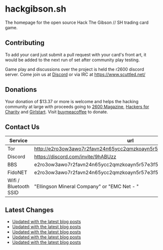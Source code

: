 # hackgibson.sh
The homepage for the open source Hack The Gibson // SH trading card game.


## Contributing

To add your card just submit a pull request with your card's front art, it would be added to the next run of set after community play testing.

Game play and discussions over the project is held the r2600 discord server. Come join us at [Discord](https://discord.com/invite/9hABUzz) or via IRC at https://www.scuttled.net/


## Donations

Your donation of $13.37 or more is welcome and helps the hacking community at large with proceeds going to [2600 Magazine](https://2600.com/), [Hackers for Charity](https://hackersforcharity.org) and [Girlstart](https://girlstart.org).  Visit [buymeacoffee](https://www.buymeacoffee.com/hackgibson.sh) to donate.


## Contact Us

Service | url
-|-
Tor | http://e2ro3ow3awo7r2favn24n65ycc2qmzkoayn5r57e3f56nvjwdcgg32ad.onion
Discord | https://discord.com/invite/9hABUzz
BBS | e2ro3ow3awo7r2favn24n65ycc2qmzkoayn5r57e3f56nvjwdcgg32ad.onion:23
FidoNET | e2ro3ow3awo7r2favn24n65ycc2qmzkoayn5r57e3f56nvjwdcgg32ad.onion:24554
Wifi / Bluetooth SSID | "Ellingson Mineral Company" or "EMC Net - <fidonet address>"

## Latest Changes
<!-- BLOG-POST-LIST:START -->
- [Updated with the latest blog posts](https://github.com/DFW2600/hackgibson.sh/commit/da9f116c16d2b3fda00bc0b8538e9323dbf45e00)
- [Updated with the latest blog posts](https://github.com/DFW2600/hackgibson.sh/commit/3c512374702b6e3900e7992c4c2e0d820e6f325a)
- [Updated with the latest blog posts](https://github.com/DFW2600/hackgibson.sh/commit/3c5f29b5817e3c8b6fc29fad133d96a4ce22de46)
- [Updated with the latest blog posts](https://github.com/DFW2600/hackgibson.sh/commit/164cda5879c8afcd018fbfd75b05b1ea681d32a3)
- [Updated with the latest blog posts](https://github.com/DFW2600/hackgibson.sh/commit/3772065193fc4044bb03a7edae0b1f204a959788)
<!-- BLOG-POST-LIST:END -->
